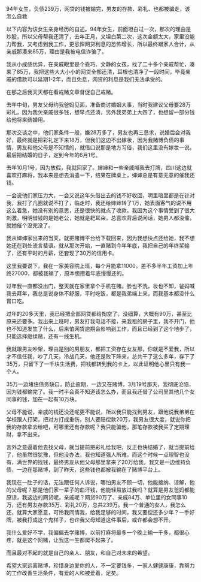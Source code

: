 94年女生，负债239万，网贷的钱被输完，男友的存款、彩礼、也都被骗走，该怎么自救

以下内容为该女生亲身经历的自述。94年女生，前面坦白过一次，那次的理由是炒股，所以父母帮我还清了，去年正月，又坦白第二次，这次金额太大，家里没能力帮我，又考虑到我工作，更忌惮网贷利息的恐怖增长，所以最终跟家人合计，从亲戚那凑来85万，理由是我被电信诈骗了。

我从小成绩优异，在亲戚眼里是个乖巧、文静的女孩，找了二十多个亲戚帮忙，凑来了85万，我把这些大大小小的网贷全部还清，耳根也清净了一段时间，毕竟亲戚的借款可以延期1-2年，而且免息，网贷的利息是我们无法承受的。

在那之后我天天都在看戒赌文章督促自己戒赌。

去年中旬，男友父母约我爸妈见面，准备商讨婚姻大事，当时我建议父母要28万彩礼，因为我欠亲戚很多钱，想早点还清，另外我弟弟上大四了，也想留一部分钱给他将来结婚用。

那次交谈之中，他们家条件一般，嫌28万多了，男友也再三恳求，说婚后会对我好，最终就是把彩礼定下来18万，但我们这边不出嫁妆，因为我赌博负债的事情，男友和他父母是不知情的，就借口说那是地方习俗，我们这里没有嫁妆一说。最后把结婚的日子，定到今年的6月1号。

去年10月1号，因为放假，我就回家了。婶婶和一些亲戚喊我去打牌，四川这边就喜欢打麻将，我本来是想去消遣一下，结果在牌桌上，婶婶总是有意无意的催我还钱。

一会说他们家压力大，一会又说这年头借出去的钱不好收回，明里暗里都是在针对我，我打了几圈就说不打了，临走时，我还给婶婶转了1万，她表面客气的说不用这么着急，她没有别的意思，还是很快的就点了收款。我因为这个事情受到了很大刺激，明明借钱的是她老公，她就是耙耳朵，总喜欢背后说闲话，她男人都没催，就她催个没完没了。

我从婶婶家出来的当天，就把赌博平台给下载回来，因为我想快点还给她，我不想她还在到处流言蜚语。就从那次开始，一直赌到今年年底，我把自己的年终奖输了，还有平时的月薪，还套现了30万的信用卡。

这里我要说下，我在一家美容院上班，每个月能拿11000，差不多半年工资加上年终27000，都被我输了，原本想攒着年底慢慢还的。

过年我一直都没出门，整天就在家里拿个手机在赌。脸也不洗，妆也不卸，爸妈喊我去拜年，我总是说身体不舒服，平时吃饭，都是我弟端上来，而我基本都没什么胃口吃。

过年的20多天里，我已经把全部网贷都给掏空了，没细算，大概有90万，甚至比原来还要多。我出来上班时，男友打我电话不接，来我租的房子里，我不开门，他也不知道发生了什么，后来怕网贷逾期会影响到工作，而且已经到了这个地步了，只能选择继续赌，还有一线生机。

我就跟男友吵架，理由是别的男朋友，都把工资存在女友那，你就是不爱我，所以才不信任我，吵了几天，冷战几天，他还是败下阵来，总共干了这么多年，存下了35万，只留下了一千块生活费，把钱都转到我的卡上，以此证明他心里只有我一个人。

35万一边堵住债务缺口，防止逾期，一边又在赌博，3月19号那天，我彻底沦陷，因为钱都输完了。我一时半会真不知道该怎么办，而且我还借了公司里其他几个女同事的钱，加在一起有10万块。

父母不能说，亲戚的钱还没还呢更不能说，所以我只能找到男友，跟他说我弟弟在学校跟人打架，把对方打成重伤，别人要赔偿款20万，我男友很大度，就说你把我的存款拿去给吧，可哪里还有存款呢？我只能骗他，那笔存款被我买了定期理财，拿不出来。

言外之意逼着他去找父母，就当提前把彩礼给我吧，反正也快结婚了，就当提前给了，他虽然很犹豫，但他没办法，我也知道强人所难，而这个时候一点理智也没有，满世界的找钱，最终男友从他父母那里拿来了20万给我，我又是一边维持负债，一边在那赌博，到了昨天，这些钱也都被我输在了赌博平台上。

我现在一肚子的话，无法跟任何人诉说，哪怕男友不顾一切，他能接纳、谅解，他的父母呢？那是他们家一辈子的血汗钱，他能轻易放过我吗？就算是男友爸妈都能原谅，我这边的网贷呢，亲戚呢？网贷90万了、亲戚84万、单位里的女同事10万，还有男友存款35万、彩礼20万，总共239万。我一个普通的女人，我怎么还，就算大家愿意，可怜我同情我，给我足够的时间，我又要偿还多少年？一手好牌，被我打成这个鬼样子，也许我父母知道这件事后，或许都会想不开。

我什么爱好不学，我偏偏去学赌博，以前打麻将最多一个晚上输一千多，都很心疼，就是这个网赌，让我这一生都爬不起来了。

而且最对不起的就是自己的亲人、朋友，和自己对未来的希望。

希望大家远离赌博，珍惜身边爱你的人，不一定要钱多，一家人健健康康，靠努力的工作改善生活条件，有爱的人和被爱着，足矣。
